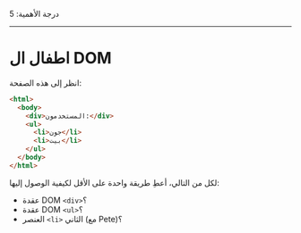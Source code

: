 درجة الأهمية: 5

---

# اطفال ال DOM 

انظر إلى هذه الصفحة:

```html
<html>
  <body>
    <div>المستخدمون:</div>
    <ul>
      <li>جون</li>
      <li>بيت</li>
    </ul>
  </body>
</html>
```

لكل من التالي، أعطِ طريقة واحدة على الأقل لكيفية الوصول إليها:

- عقدة DOM `<div>`؟
- عقدة DOM `<ul>`؟
- العنصر `<li>` الثاني (مع Pete)؟
